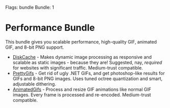 Flags: bundle
Bundle: 1

# Performance Bundle

This bundle gives you scalable performance, high-quality GIF, animated GIF, and 8-bit PNG support. 

* [DiskCache](/plugins/diskcache) - Makes dynamic image processing as responsive and scalable as static images - because they are! Suggested, nay, *required* for websites with significant traffic. Medium-trust compatible.
* [PrettyGifs](/plugins/prettygifs) - Get rid of ugly .NET GIFs, and get photoshop-like results for GIFs and 8-bit PNG images. Uses tuned octree quantization and smart, adjustable dithering.
* [AnimatedGifs](/plugins/animatedgifs) - Process and resize GIF animations like normal GIF images. Every frame is processed and re-encoded. Medium-trust compatible.
